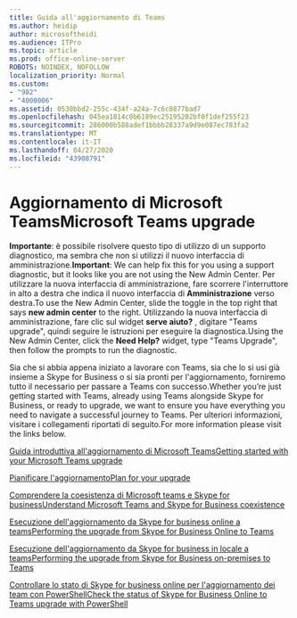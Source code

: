 ```yaml
---
title: Guida all'aggiornamento di Teams
ms.author: heidip
author: microsoftheidi
ms.audience: ITPro
ms.topic: article
ms.prod: office-online-server
ROBOTS: NOINDEX, NOFOLLOW
localization_priority: Normal
ms.custom:
- "982"
- "4000006"
ms.assetid: 0530bbd2-255c-434f-a24a-7c6c0877bad7
ms.openlocfilehash: 045ea1814c0b6189ec25195202bf0f1def255f23
ms.sourcegitcommit: 286000b588adef1bbbb28337a9d9e087ec783fa2
ms.translationtype: MT
ms.contentlocale: it-IT
ms.lasthandoff: 04/27/2020
ms.locfileid: "43908791"
---
```

# <a name="microsoft-teams-upgrade"></a><span data-ttu-id="51d21-102">Aggiornamento di Microsoft Teams</span><span class="sxs-lookup"><span data-stu-id="51d21-102">Microsoft Teams upgrade</span></span>

<span data-ttu-id="51d21-103">**Importante**: è possibile risolvere questo tipo di utilizzo di un supporto diagnostico, ma sembra che non si utilizzi il nuovo interfaccia di amministrazione.</span><span class="sxs-lookup"><span data-stu-id="51d21-103">**Important**: We can help fix this for you using a support diagnostic, but it looks like you are not using the New Admin Center.</span></span> <span data-ttu-id="51d21-104">Per utilizzare la nuova interfaccia di amministrazione, fare scorrere l'interruttore in alto a destra che indica il nuovo interfaccia di **Amministrazione** verso destra.</span><span class="sxs-lookup"><span data-stu-id="51d21-104">To use the New Admin Center, slide the toggle in the top right that says **new admin center** to the right.</span></span> <span data-ttu-id="51d21-105">Utilizzando la nuova interfaccia di amministrazione, fare clic sul widget **serve aiuto?** , digitare "Teams upgrade", quindi seguire le istruzioni per eseguire la diagnostica.</span><span class="sxs-lookup"><span data-stu-id="51d21-105">Using the New Admin Center, click the **Need Help?** widget, type "Teams Upgrade", then follow the prompts to run the diagnostic.</span></span>

<span data-ttu-id="51d21-106">Sia che si abbia appena iniziato a lavorare con Teams, sia che lo si usi già insieme a Skype for Business o si sia pronti per l'aggiornamento, forniremo tutto il necessario per passare a Teams con successo.</span><span class="sxs-lookup"><span data-stu-id="51d21-106">Whether you’re just getting started with Teams, already using Teams alongside Skype for Business, or ready to upgrade, we want to ensure you have everything you need to navigate a successful journey to Teams.</span></span> <span data-ttu-id="51d21-107">Per ulteriori informazioni, visitare i collegamenti riportati di seguito.</span><span class="sxs-lookup"><span data-stu-id="51d21-107">For more information please visit the links below.</span></span>

[<span data-ttu-id="51d21-108">Guida introduttiva all'aggiornamento di Microsoft Teams</span><span class="sxs-lookup"><span data-stu-id="51d21-108">Getting started with your Microsoft Teams upgrade</span></span>](https://docs.microsoft.com/MicrosoftTeams/upgrade-start-here)

[<span data-ttu-id="51d21-109">Pianificare l'aggiornamento</span><span class="sxs-lookup"><span data-stu-id="51d21-109">Plan for your upgrade</span></span>](https://docs.microsoft.com/MicrosoftTeams/upgrade-plan-journey)

[<span data-ttu-id="51d21-110">Comprendere la coesistenza di Microsoft teams e Skype for business</span><span class="sxs-lookup"><span data-stu-id="51d21-110">Understand Microsoft Teams and Skype for Business coexistence</span></span>](https://docs.microsoft.com/MicrosoftTeams/teams-and-skypeforbusiness-coexistence-and-interoperability)

[<span data-ttu-id="51d21-111">Esecuzione dell'aggiornamento da Skype for business online a teams</span><span class="sxs-lookup"><span data-stu-id="51d21-111">Performing the upgrade from Skype for Business Online to Teams</span></span>](https://docs.microsoft.com/MicrosoftTeams/upgrade-to-teams-execute-skypeforbusinessonline)

[<span data-ttu-id="51d21-112">Esecuzione dell'aggiornamento da Skype for business in locale a teams</span><span class="sxs-lookup"><span data-stu-id="51d21-112">Performing the upgrade from Skype for Business on-premises to Teams</span></span>](https://docs.microsoft.com/MicrosoftTeams/upgrade-to-teams-execute-skypeforbusinesshybridonprem)
 
[<span data-ttu-id="51d21-113">Controllare lo stato di Skype for business online per l'aggiornamento dei team con PowerShell</span><span class="sxs-lookup"><span data-stu-id="51d21-113">Check the status of Skype for Business Online to Teams upgrade with PowerShell</span></span>](https://docs.microsoft.com/powershell/module/skype/get-csteamsupgradestatus?view=skype-ps)